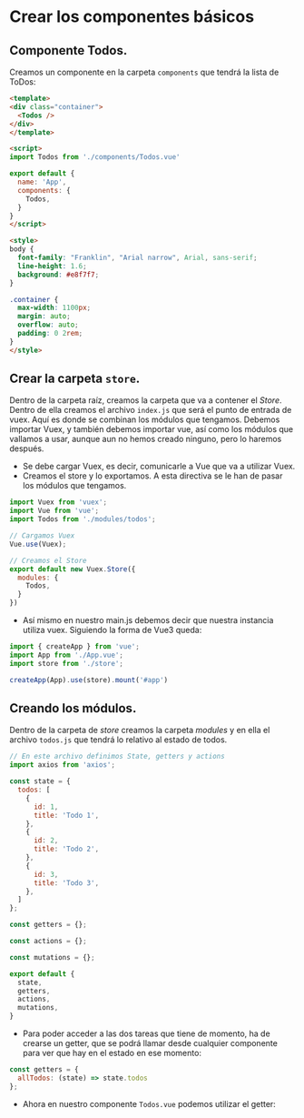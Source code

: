 # Crear los componentes básicos


## Componente Todos.

Creamos un componente en la carpeta `components` que tendrá la lista de ToDos:
```html
<template>
<div class="container">
  <Todos />
</div>
</template>

<script>
import Todos from './components/Todos.vue'

export default {
  name: 'App',
  components: {
    Todos,
  }
}
</script>

<style>
body {
  font-family: "Franklin", "Arial narrow", Arial, sans-serif;
  line-height: 1.6;
  background: #e8f7f7;
}

.container {
  max-width: 1100px;
  margin: auto;
  overflow: auto;
  padding: 0 2rem;
}
</style>
```

## Crear la carpeta `store`.

Dentro de la carpeta raíz, creamos la carpeta que va a contener el *Store*. Dentro de ella creamos el archivo `index.js` que será el punto de entrada de vuex. Aquí es donde se combinan los módulos que tengamos. Debemos importar Vuex, y también debemos importar vue, así como los módulos que vallamos a usar, aunque aun no hemos creado ninguno, pero lo haremos después.

- Se debe cargar Vuex, es decir, comunicarle a Vue que va a utilizar Vuex.
- Creamos el store y lo exportamos. A esta directiva se le han de pasar los módulos que tengamos.

```js
import Vuex from 'vuex';
import Vue from 'vue';
import Todos from './modules/todos';

// Cargamos Vuex
Vue.use(Vuex);

// Creamos el Store
export default new Vuex.Store({
  modules: {
    Todos,
  }
})
```

- Así mismo en nuestro main.js debemos decir que nuestra instancia utiliza vuex. Siguiendo la forma de Vue3 queda:

```js
import { createApp } from 'vue';
import App from './App.vue';
import store from './store';

createApp(App).use(store).mount('#app')
``` 

## Creando los módulos.

Dentro de la carpeta de *store* creamos la carpeta *modules* y en ella el archivo `todos.js` que tendrá lo relativo al estado de todos. 
```js
// En este archivo definimos State, getters y actions
import axios from 'axios';

const state = {
  todos: [
    {
      id: 1,
      title: 'Todo 1',
    },
    {
      id: 2,
      title: 'Todo 2',
    },
    {
      id: 3,
      title: 'Todo 3',
    },
  ]
};

const getters = {};

const actions = {};

const mutations = {};

export default {
  state,
  getters,
  actions,
  mutations,
}
```
- Para poder acceder a las dos tareas que tiene de momento, ha de crearse un getter, que se podrá llamar desde cualquier componente para ver que hay en el estado en ese momento:

```js
const getters = {
  allTodos: (state) => state.todos
};
```
- Ahora en nuestro componente `Todos.vue` podemos utilizar el getter:

